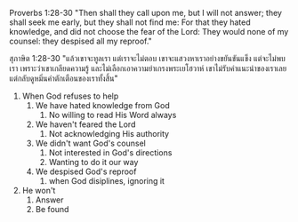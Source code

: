 Proverbs 1:28‭-‬30 "Then shall they call upon me, but I will not answer; they shall seek me early, but they shall not find me: For that they hated knowledge, and did not choose the fear of the Lord: They would none of my counsel: they despised all my reproof."

สุภาษิต 1:28-30 "แล้วเขาจะทูลเรา แต่เราจะไม่ตอบ เขาจะแสวงหาเราอย่างขยันขันแข็ง แต่จะไม่พบเรา เพราะว่าเขาเกลียดความรู้ และไม่เลือกเอาความยำเกรงพระเยโฮวาห์ เขาไม่รับคำแนะนำของเราเลย แต่กลับดูหมิ่นคำตักเตือนของเราทั้งสิ้น"

1. When God refuses to help
   1. We have hated knowledge from God
      1. No willing to read His Word always
   2. We haven't feared the Lord
      1. Not acknowledging His authority
   3. We didn't want God's counsel
      1. Not interested in God's directions
      2. Wanting to do it our way
   4. We despised God's reproof
      1. when God disiplines, ignoring it
2. He won't
   1. Answer
   2. Be found